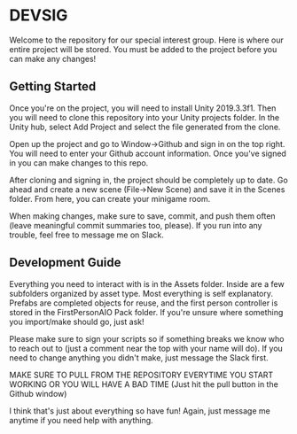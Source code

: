 # DEVSIG

Welcome to the repository for our special interest group. Here is where our entire project will be stored. You must be added to the project before you can make any changes!

## Getting Started
Once you're on the project, you will need to install Unity 2019.3.3f1. Then you will need to clone this repository into your Unity projects folder. In the Unity hub, select Add Project and select the file generated from the clone.

Open up the project and go to Window->Github and sign in on the top right. You will need to enter your Github account information. Once you've signed in you can make changes to this repo.

After cloning and signing in, the project should be completely up to date. Go ahead and create a new scene (File->New Scene) and save it in the Scenes folder. From here, you can create your minigame room.

When making changes, make sure to save, commit, and push them often (leave meaningful commit summaries too, please). If you run into any trouble, feel free to message me on Slack.

## Development Guide
Everything you need to interact with is in the Assets folder. Inside are a few subfolders organized by asset type. Most everything is self explanatory. Prefabs are completed objects for reuse, and the first person controller is stored in the FirstPersonAIO Pack folder. If you're unsure where something you import/make should go, just ask!

Please make sure to sign your scripts so if something breaks we know who to reach out to (just a comment near the top with your name will do). If you need to change anything you didn't make, just message the Slack first.

MAKE SURE TO PULL FROM THE REPOSITORY EVERYTIME YOU START WORKING OR YOU WILL HAVE A BAD TIME
(Just hit the pull button in the Github window)

I think that's just about everything so have fun! Again, just message me anytime if you need help with anything. 


